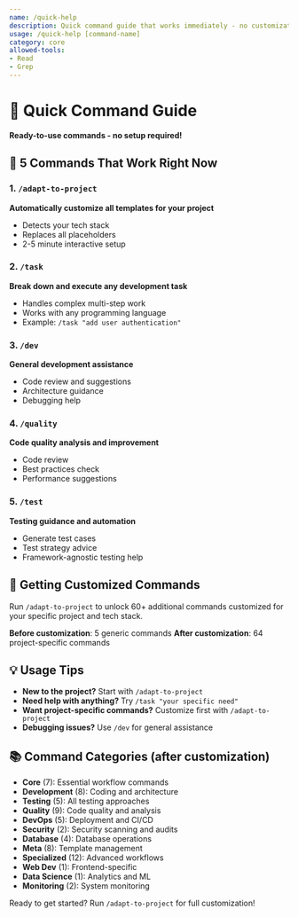 ```yaml
---
name: /quick-help
description: Quick command guide that works immediately - no customization needed
usage: /quick-help [command-name]
category: core
allowed-tools:
- Read
- Grep
---
```


# 🚀 Quick Command Guide

**Ready-to-use commands - no setup required!**

## 🎯 5 Commands That Work Right Now

### 1. `/adapt-to-project` 
**Automatically customize all templates for your project**
- Detects your tech stack
- Replaces all placeholders
- 2-5 minute interactive setup

### 2. `/task` 
**Break down and execute any development task**
- Handles complex multi-step work
- Works with any programming language
- Example: `/task "add user authentication"`

### 3. `/dev`
**General development assistance** 
- Code review and suggestions
- Architecture guidance
- Debugging help

### 4. `/quality` 
**Code quality analysis and improvement**
- Code review
- Best practices check
- Performance suggestions

### 5. `/test`
**Testing guidance and automation**
- Generate test cases
- Test strategy advice
- Framework-agnostic testing help

## 🔧 Getting Customized Commands

Run `/adapt-to-project` to unlock 60+ additional commands customized for your specific project and tech stack.

**Before customization**: 5 generic commands
**After customization**: 64 project-specific commands

## 💡 Usage Tips

- **New to the project?** Start with `/adapt-to-project`
- **Need help with anything?** Try `/task "your specific need"`  
- **Want project-specific commands?** Customize first with `/adapt-to-project`
- **Debugging issues?** Use `/dev` for general assistance

## 📚 Command Categories (after customization)

- **Core** (7): Essential workflow commands
- **Development** (8): Coding and architecture
- **Testing** (5): All testing approaches  
- **Quality** (9): Code quality and analysis
- **DevOps** (5): Deployment and CI/CD
- **Security** (2): Security scanning and audits
- **Database** (4): Database operations
- **Meta** (8): Template management
- **Specialized** (12): Advanced workflows
- **Web Dev** (1): Frontend-specific
- **Data Science** (1): Analytics and ML
- **Monitoring** (2): System monitoring

Ready to get started? Run `/adapt-to-project` for full customization!